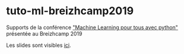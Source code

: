 # tuto-ml-breizhcamp2019
Supports de la conférence ["Machine Learning pour tous avec python"][1] présentée au Breizhcamp 2019

Les slides sont visibles [ici][2].

[1]: https://www.youtube.com/watch?v=vhJAHlKiFSI
[2]: https://rallesiardo.github.io/tuto-ml-breizhcamp2019/

